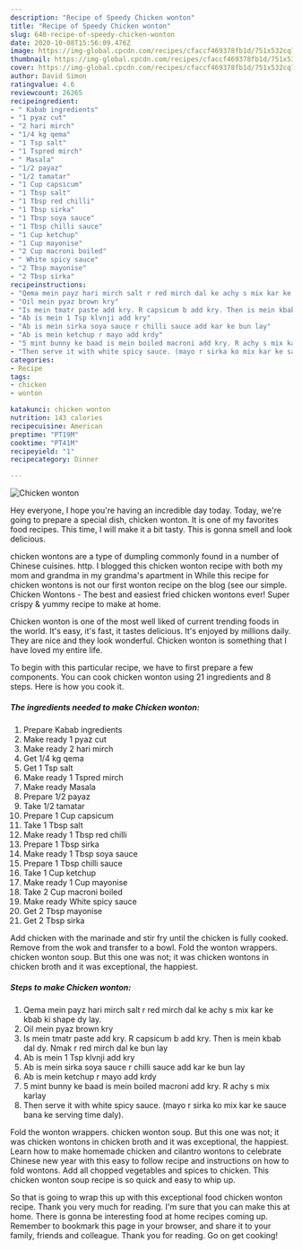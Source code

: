 ```yaml
---
description: "Recipe of Speedy Chicken wonton"
title: "Recipe of Speedy Chicken wonton"
slug: 640-recipe-of-speedy-chicken-wonton
date: 2020-10-08T15:56:09.476Z
image: https://img-global.cpcdn.com/recipes/cfaccf469378fb1d/751x532cq70/chicken-wonton-recipe-main-photo.jpg
thumbnail: https://img-global.cpcdn.com/recipes/cfaccf469378fb1d/751x532cq70/chicken-wonton-recipe-main-photo.jpg
cover: https://img-global.cpcdn.com/recipes/cfaccf469378fb1d/751x532cq70/chicken-wonton-recipe-main-photo.jpg
author: David Simon
ratingvalue: 4.6
reviewcount: 26265
recipeingredient:
- " Kabab ingredients"
- "1 pyaz cut"
- "2 hari mirch"
- "1/4 kg qema"
- "1 Tsp salt"
- "1 Tspred mirch"
- " Masala"
- "1/2 payaz"
- "1/2 tamatar"
- "1 Cup capsicum"
- "1 Tbsp salt"
- "1 Tbsp red chilli"
- "1 Tbsp sirka"
- "1 Tbsp soya sauce"
- "1 Tbsp chilli sauce"
- "1 Cup ketchup"
- "1 Cup mayonise"
- "2 Cup macroni boiled"
- " White spicy sauce"
- "2 Tbsp mayonise"
- "2 Tbsp sirka"
recipeinstructions:
- "Qema mein payz hari mirch salt r red mirch dal ke achy s mix kar ke kbab ki shape dy lay."
- "Oil mein pyaz brown kry"
- "Is mein tmatr paste add kry. R capsicum b add kry. Then is mein kbab dal dy. Nmak r red mirch dal ke bun lay"
- "Ab is mein 1 Tsp klvnji add kry"
- "Ab is mein sirka soya sauce r chilli sauce add kar ke bun lay"
- "Ab is mein ketchup r mayo add krdy"
- "5 mint bunny ke baad is mein boiled macroni add kry. R achy s mix karlay"
- "Then serve it with white spicy sauce. (mayo r sirka ko mix kar ke sauce bana ke serving time daly)."
categories:
- Recipe
tags:
- chicken
- wonton

katakunci: chicken wonton 
nutrition: 143 calories
recipecuisine: American
preptime: "PT19M"
cooktime: "PT41M"
recipeyield: "1"
recipecategory: Dinner

---
```



![Chicken wonton](https://img-global.cpcdn.com/recipes/cfaccf469378fb1d/751x532cq70/chicken-wonton-recipe-main-photo.jpg)

Hey everyone, I hope you're having an incredible day today. Today, we're going to prepare a special dish, chicken wonton. It is one of my favorites food recipes. This time, I will make it a bit tasty. This is gonna smell and look delicious.

chicken wontons are a type of dumpling commonly found in a number of Chinese cuisines. http. I blogged this chicken wonton recipe with both my mom and grandma in my grandma&#39;s apartment in While this recipe for chicken wontons is not our first wonton recipe on the blog (see our simple. Chicken Wontons - The best and easiest fried chicken wontons ever! Super crispy &amp; yummy recipe to make at home.

Chicken wonton is one of the most well liked of current trending foods in the world. It's easy, it's fast, it tastes delicious. It's enjoyed by millions daily. They are nice and they look wonderful. Chicken wonton is something that I have loved my entire life.


To begin with this particular recipe, we have to first prepare a few components. You can cook chicken wonton using 21 ingredients and 8 steps. Here is how you cook it.

<!--inarticleads1-->

##### The ingredients needed to make Chicken wonton:

1. Prepare  Kabab ingredients
1. Make ready 1 pyaz cut
1. Make ready 2 hari mirch
1. Get 1/4 kg qema
1. Get 1 Tsp salt
1. Make ready 1 Tspred mirch
1. Make ready  Masala
1. Prepare 1/2 payaz
1. Take 1/2 tamatar
1. Prepare 1 Cup capsicum
1. Take 1 Tbsp salt
1. Make ready 1 Tbsp red chilli
1. Prepare 1 Tbsp sirka
1. Make ready 1 Tbsp soya sauce
1. Prepare 1 Tbsp chilli sauce
1. Take 1 Cup ketchup
1. Make ready 1 Cup mayonise
1. Take 2 Cup macroni boiled
1. Make ready  White spicy sauce
1. Get 2 Tbsp mayonise
1. Get 2 Tbsp sirka


Add chicken with the marinade and stir fry until the chicken is fully cooked. Remove from the wok and transfer to a bowl. Fold the wonton wrappers. chicken wonton soup. But this one was not; it was chicken wontons in chicken broth and it was exceptional, the happiest. 

<!--inarticleads2-->

##### Steps to make Chicken wonton:

1. Qema mein payz hari mirch salt r red mirch dal ke achy s mix kar ke kbab ki shape dy lay.
1. Oil mein pyaz brown kry
1. Is mein tmatr paste add kry. R capsicum b add kry. Then is mein kbab dal dy. Nmak r red mirch dal ke bun lay
1. Ab is mein 1 Tsp klvnji add kry
1. Ab is mein sirka soya sauce r chilli sauce add kar ke bun lay
1. Ab is mein ketchup r mayo add krdy
1. 5 mint bunny ke baad is mein boiled macroni add kry. R achy s mix karlay
1. Then serve it with white spicy sauce. (mayo r sirka ko mix kar ke sauce bana ke serving time daly).


Fold the wonton wrappers. chicken wonton soup. But this one was not; it was chicken wontons in chicken broth and it was exceptional, the happiest. Learn how to make homemade chicken and cilantro wontons to celebrate Chinese new year with this easy to follow recipe and instructions on how to fold wontons. Add all chopped vegetables and spices to chicken. This chicken wonton soup recipe is so quick and easy to whip up. 

So that is going to wrap this up with this exceptional food chicken wonton recipe. Thank you very much for reading. I'm sure that you can make this at home. There is gonna be interesting food at home recipes coming up. Remember to bookmark this page in your browser, and share it to your family, friends and colleague. Thank you for reading. Go on get cooking!
